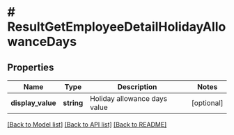 # # ResultGetEmployeeDetailHolidayAllowanceDays

## Properties

Name | Type | Description | Notes
------------ | ------------- | ------------- | -------------
**display_value** | **string** | Holiday allowance days value | [optional]

[[Back to Model list]](../../README.md#models) [[Back to API list]](../../README.md#endpoints) [[Back to README]](../../README.md)
